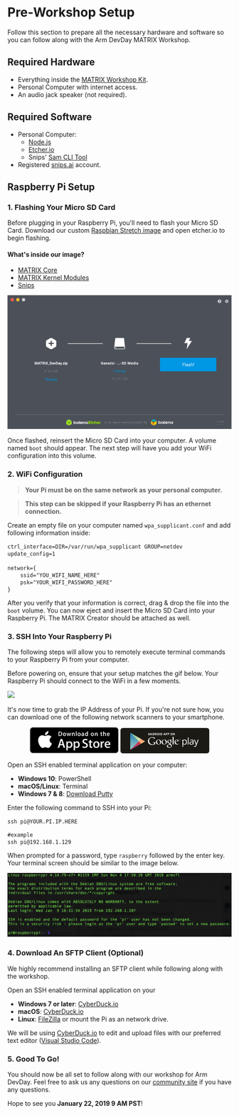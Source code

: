 # Pre-Workshop Setup
Follow this section to prepare all the necessary hardware and software so you can follow along with the Arm DevDay MATRIX Workshop.

## Required Hardware
- Everything inside the [MATRIX Workshop Kit](https://events.hackster.io/armdevday#page-block-00wo26qig3709lbmb85p63whfr).
- Personal Computer with internet access.
- An audio jack speaker (not required).

## Required Software
- Personal Computer:
  - [Node.js](https://nodejs.org/en/)
  - [Etcher.io](https://www.balena.io/etcher/)
  - Snips' [Sam CLI Tool](https://snips.gitbook.io/getting-started/installation)
- Registered [snips.ai](https://snips.ai/) account.

## Raspberry Pi Setup

### 1. Flashing Your Micro SD Card
Before plugging in your Raspberry Pi, you'll need to flash your Micro SD Card. Download our custom [Raspbian Stretch image](https://events.hackster.io/armdevday#page-block-00wo26qig3709lbmb85p63whfr) and open etcher.io to begin flashing.

#### What's inside our image?
- [MATRIX Core](https://matrix-io.github.io/matrix-documentation/matrix-core/getting-started/core-installation/)
- [MATRIX Kernel Modules](https://matrix-io.github.io/matrix-documentation/matrix-creator/resources/microphone/#usage)
- [Snips](https://www.hackster.io/matrix-labs/matrix-voice-and-matrix-creator-running-snips-ai-b48344)


![](images/etcher_flashing.png)

Once flashed, reinsert the Micro SD Card into your computer. A volume named `boot` should appear. The next step will have you add your WiFi configuration into this volume.

### 2. WiFi Configuration
>**Your Pi must be on the same network as your personal computer.**

>**This step can be skipped if your Raspberry Pi has an ethernet connection.**

Create an empty file on your computer named `wpa_supplicant.conf` and add following information inside:
```
ctrl_interface=DIR=/var/run/wpa_supplicant GROUP=netdev
update_config=1

network={
    ssid="YOU_WIFI_NAME_HERE"
    psk="YOUR_WIFI_PASSWORD_HERE"
}
```

After you verify that your information is correct, drag & drop the file into the `boot` volume. You can now eject and insert the Micro SD Card into your Raspberry Pi. The MATRIX Creator should be attached as well.

### 3. SSH Into Your Raspberry Pi
The following steps will allow you to remotely execute terminal commands to your Raspberry Pi from your computer.

Before powering on, ensure that your setup matches the gif below. Your Raspberry Pi should connect to the WiFi in a few moments. 

![](images/device_setup.gif)

It's now time to grab the IP Address of your Pi. If you're not sure how, you can download one of the following network scanners to your smartphone.

<div align="center">
<a href="https://itunes.apple.com/us/app/inet-network-scanner/id340793353?mt=8"><img width="200" src="images/ios_logo.png"/></a>
<a href="https://play.google.com/store/apps/details?id=com.overlook.android.fing&hl=en"><img width="200" src="images/google_play_logo.png"/></a>
</div>

Open an SSH enabled terminal application on your computer:
- **Windows 10**: PowerShell
- **macOS/Linux**: Terminal
- **Windows 7 & 8**: [Download Putty](https://www.putty.org/)

Enter the following command to SSH into your Pi:
```
ssh pi@YOUR.PI.IP.HERE
```
```
#example
ssh pi@192.168.1.129
```

When prompted for a password, type `raspberry` followed by the enter key. Your terminal screen should be similar to the image below.

<img width=700 src="images/pi_login_screen.png" />

### 4. Download An SFTP Client (Optional)
We highly recommend installing an SFTP client while following along with the workshop. 

Open an SSH enabled terminal application on your 
- **Windows 7 or later**: [CyberDuck.io](https://cyberduck.io/)
- **macOS**: [CyberDuck.io](https://cyberduck.io/)
- **Linux**: [FileZilla](https://filezilla-project.org/) or mount the Pi as an network drive.

We will be using [CyberDuck.io](https://cyberduck.io/) to edit and upload files with our preferred text editor ([Visual Studio Code](https://code.visualstudio.com/)).

### 5. Good To Go!
You should now be all set to follow along with our workshop for Arm DevDay. Feel free to ask us any questions on our [community site](https://community.matrix.one/) if you have any questions.

Hope to see you **January 22, 2019 9 AM PST**!
